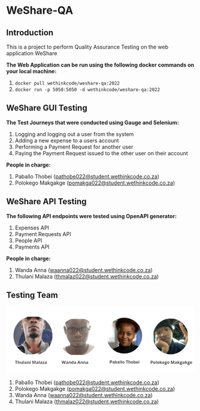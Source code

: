# WeShare-QA



## Introduction

This is a project to perform Quality Assurance Testing on the web application WeShare

**The Web Application can be run using the following docker commands on your local machine:**
1. `docker pull wethinkcode/weshare-qa:2022`
2. `docker run -p 5050:5050 -d wethinkcode/weshare-qa:2022`

## WeShare GUI Testing

**The Test Journeys that were conducted using Gauge and Selenium:**

1. Logging and logging out a user from the system
2. Adding a new expense to a users account
3. Performing a Payment Request for another user
4. Paying the Payment Request issued to the other user on their account

**People in charge:**

1. Paballo Thobei (pathobe022@student.wethinkcode.co.za)
2. Polokego Makgakge (pomakga022@student.wethinkcode.co.za)
## WeShare API Testing

**The following API endpoints were tested using OpenAPI generator:**

1. Expenses API
2. Payment Requests API
3. People API
4. Payments API

**People in charge:**
1. Wanda Anna (waanna022@student.wethinkcode.co.za)
2. Thulani Malaza (thmalaz022@student.wethinkcode.co.za)

## Testing Team

![Alt Text](doc/qa2.png)
1. Paballo Thobei (pathobe022@student.wethinkcode.co.za)
2. Polokego Makgakge (pomakga022@student.wethinkcode.co.za)
3. Wanda Anna (waanna022@student.wethinkcode.co.za)
4. Thulani Malaza (thmalaz022@student.wethinkcode.co.za)

